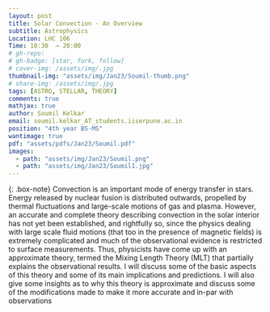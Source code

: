 ```yaml
---
layout: post
title: Solar Convection - An Overview
subtitle: Astrophysics
Location: LHC 106
Time: 18:30  → 20:00
# gh-repo:
# gh-badge: [star, fork, follow]
# cover-img: /assets/img/.jpg
thumbnail-img: "assets/img/Jan23/Soumil-thumb.png"
# share-img: /assets/img/.jpg
tags: [ASTRO, STELLAR, THEORY]
comments: true
mathjax: true
author: Soumil Kelkar
email: soumil.kelkar_AT_students.iiserpune.ac.in
position: "4th year BS-MS"
wantimage: true
pdf: "assets/pdfs/Jan23/Soumil.pdf"
images:
  - path: "assets/img/Jan23/Soumil.png"
  - path: "assets/img/Jan23/Soumil1.jpg"
---
```

{: .box-note}
Convection is an important mode of energy transfer in stars. Energy released by nuclear fusion is distributed outwards, propelled by thermal fluctuations and large-scale motions of gas and plasma. However, an accurate and complete theory describing convection in the solar interior has not yet been established, and rightfully so, since the physics dealing with large scale fluid motions (that too in the presence of magnetic fields) is extremely complicated and much of the observational evidence is restricted to surface measurements. Thus, physicists have come up with an approximate theory, termed the Mixing Length Theory (MLT) that partially explains the observational results. I will discuss some of the basic aspects of this theory and some of its main implications and predictions. I will also give some insights as to why this theory is approximate and discuss some of the modifications made to make it more accurate and in-par with observations